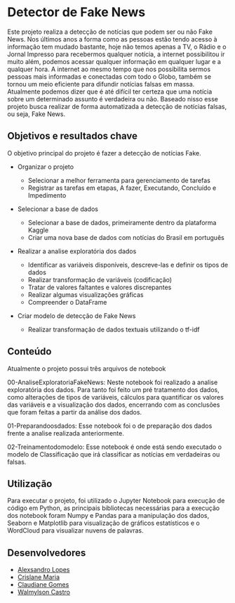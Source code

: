# Detector de Fake News

Este projeto realiza a detecção de notícias que podem ser ou não Fake News. Nos últimos anos a forma como as pessoas estão tendo acesso à informação tem mudado bastante, hoje não temos apenas a TV, o Rádio e o Jornal Impresso para recebermos qualquer notícia, a internet possibilitou ir muito além, podemos acessar qualquer informação em qualquer lugar e a qualquer hora. A internet ao mesmo tempo que nos possibilita sermos pessoas mais informadas e conectadas com todo o Globo, também se tornou um meio eficiente para difundir notícias falsas em massa. Atualmente podemos dizer que é até difícil ter certeza que uma notícia sobre um determinado assunto é verdadeira ou não. Baseado nisso esse projeto busca realizar de forma automatizada a detecção de notícias falsas, ou seja, Fake News.

## Objetivos e resultados chave

O objetivo principal do projeto é fazer a detecção de notícias Fake.

- Organizar o projeto
  - Selecionar a melhor ferramenta para gerenciamento de tarefas
  - Registrar as tarefas em etapas, A fazer, Executando, Concluído e Impedimento

- Selecionar a base de dados
  - Selecionar a base de dados, primeiramente dentro da plataforma Kaggle
  - Criar uma nova base de dados com notícias do Brasil em português
 
- Realizar a analise exploratória dos dados
  - Identificar as variáveis disponíveis, descreve-las e definir os tipos de dados
  - Realizar transformação de variáveis (codificação)
  - Tratar de valores faltantes e valores discrepantes
  - Realizar algumas visualizações gráficas
  - Compreender o DataFrame

- Criar modelo de detecção de Fake News
  - Realizar transformação de dados textuais utilizando o tf-idf
  

## Conteúdo

Atualmente o projeto possui três arquivos de notebook

00-AnaliseExploratoriaFakeNews: Neste notebook foi realizado a analise exploratória dos dados. Para tanto foi feito um pré tratamento dos dados, como alterações de tipos de variáveis, cálculos para quantificar os valores das variáveis e a visualização dos dados, encerrando com as conclusões que foram feitas a partir da análise dos dados.

01-Preparandoosdados: Esse notebook foi o de preparação dos dados frente a analise realizada anteriormente.

02-Treinamentodomodelo: Esse notebook é onde está sendo executado o modelo de Classificação que irá classificar as notícias em verdadeiras ou falsas.


## Utilização

Para executar o projeto, foi utilizado o Jupyter Notebook para execução de código em Python, as principais bibliotecas necessárias para a execução dos notebook foram Numpy e  Pandas para a manipulação dos dados, Seaborn e Matplotlib para visualização de gráficos estatísticos e o WordCloud para visualizar nuvens de palavras.

## Desenvolvedores
 - [Alexsandro Lopes](https://github.com/AlexsandroLBS)
 - [Crislane Maria](https://github.com/crislaneM)
 - [Claudiane Gomes](https://github.com/ClaudianeGomes0409)
 - [Walmylson Castro]()


